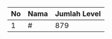 | No | Nama            | Jumlah Level |
|----|-----------------|--------------|
| 1  | #    |    879        |
